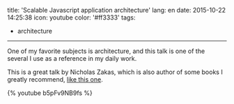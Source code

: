 title: 'Scalable Javascript application architecture'
lang: en
date: 2015-10-22 14:25:38
icon: youtube
color: '#ff3333'
tags:
- architecture
---

One of my favorite subjects is architecture, and this talk is one of the several I use as a reference in my daily work.

<!-- more -->

This is a great talk by Nicholas Zakas, which is also author of some books I greatly recommend, [like this one](http://shop.oreilly.com/product/9780596802806.do).

{% youtube b5pFv9NB9fs %}
